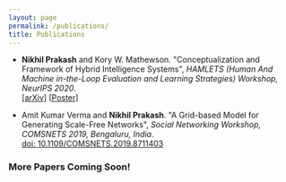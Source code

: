 ```yaml
---
layout: page
permalink: /publications/
title: Publications
---
```

* **Nikhil Prakash** and Kory W. Mathewson. "Conceptualization and Framework of Hybrid Intelligence Systems", <em>HAMLETS (Human And Machine in-the-Loop Evaluation and Learning Strategies) Workshop, NeurIPS 2020</em>.<br>[<a href="https://arxiv.org/abs/2012.06161" target="_blank">arXiv</a>] [<a href="https://drive.google.com/file/d/1KEM9LJhAmytCEbrTAABv2xy3h7mzVDD1/view?usp=sharing" target="_blank">Poster</a>]

<!-- * Camelia Simoiu, Chiraag Sumanth, Alok Mysore, Sharad Goel. "Studying the Wisdom of Crowds at Scale", HCOMP 2019, Washington, USA. **(Acknowledged)** -->

* Amit Kumar Verma and **Nikhil Prakash**. "A Grid-based Model for Generating Scale-Free Networks", <em>Social Networking Workshop, COMSNETS 2019, Bengaluru, India</em>.<br><a href="https://ieeexplore.ieee.org/document/8711403" target="_blank">doi: 10.1109/COMSNETS.2019.8711403</a>

### More Papers Coming Soon!
